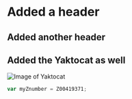 # Added a header
## Added another header
## Added the Yaktocat as well

![Image of Yaktocat](https://octodex.github.com/images/yaktocat.png)


 ``` javascript
var myZnumber = Z00419371;
```


